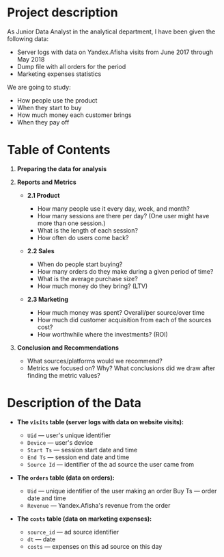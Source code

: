 # Project description

As Junior Data Analyst in the analytical department, I have been given the following data:

* Server logs with data on Yandex.Afisha visits from June 2017 through May 2018
* Dump file with all orders for the period
* Marketing expenses statistics

We are going to study:
* How people use the product
* When they start to buy
* How much money each customer brings
* When they pay off

# Table of Contents

 1. **Preparing the data for analysis**
  
 2. **Reports and Metrics**
    - **2.1 Product**
        * How many people use it every day, week, and month?
        * How many sessions are there per day? (One user might have more than one session.)
        * What is the length of each session?
        * How often do users come back?
        
    - **2.2 Sales**
        * When do people start buying?
        * How many orders do they make during a given period of time?
        * What is the average purchase size?
        * How much money do they bring? (LTV)

    - **2.3 Marketing**
        * How much money was spent? Overall/per source/over time
        * How much did customer acquisition from each of the sources cost? 
        * How worthwhile where the investments? (ROI)
        
 3. **Conclusion and Recommendations**
    * What sources/platforms would we recommend? 
    * Metrics we focused on? Why? What conclusions did we draw after finding the metric values?
    

# Description of the Data

  * **The `visits` table (server logs with data on website visits):**
    * `Uid` — user's unique identifier
    * `Device` — user's device
    * `Start Ts` — session start date and time
    * `End Ts` — session end date and time
    * `Source Id` — identifier of the ad source the user came from


  * **The `orders` table (data on orders):**
    * `Uid` — unique identifier of the user making an order Buy Ts — order date and time
    * `Revenue` — Yandex.Afisha's revenue from the order


  * **The `costs` table (data on marketing expenses):** 
    * `source_id` — ad source identifier
    * `dt` — date
    * `costs` — expenses on this ad source on this day
